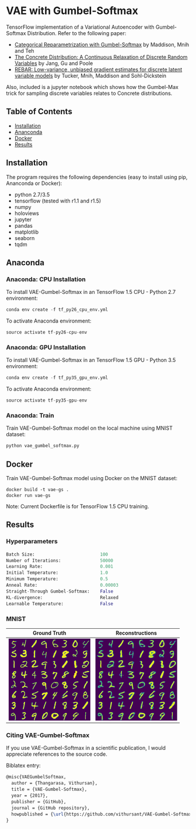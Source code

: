 # VAE with Gumbel-Softmax

TensorFlow implementation of a Variational Autoencoder with Gumbel-Softmax Distribution. Refer to the following paper:

* [Categorical Reparametrization with Gumbel-Softmax](https://arxiv.org/pdf/1611.01144.pdf) by Maddison, Mnih and Teh
* [The Concrete Distribution: A Continuous Relaxation of Discrete Random Variables](https://arxiv.org/pdf/1611.00712.pdf) by Jang, Gu and Poole
* [REBAR: Low-variance, unbiased gradient estimates for discrete latent variable models](https://arxiv.org/pdf/1703.07370.pdf) by Tucker, Mnih, Maddison and Sohl-Dickstein

Also, included is a jupyter notebook which shows how the Gumbel-Max trick for sampling discrete variables relates to Concrete distributions.

## Table of Contents
* [Installation](#installation)
* [Ananconda](#anaconda)
* [Docker](#docker)
* [Results](#results)

## Installation

The program requires the following dependencies (easy to install using pip, Ananconda or Docker):

* python 2.7/3.5
* tensorflow (tested with r1.1 and r1.5)
* numpy
* holoviews
* jupyter
* pandas
* matplotlib
* seaborn
* tqdm

## Anaconda

### Anaconda: CPU Installation

To install VAE-Gumbel-Softmax in an TensorFlow 1.5 CPU - Python 2.7 environment:

```python
conda env create -f tf_py26_cpu_env.yml
```

To activate Anaconda environment:

```python
source activate tf-py26-cpu-env
```

### Anaconda: GPU Installation

To install VAE-Gumbel-Softmax in an TensorFlow 1.5 GPU - Python 3.5 environment:

```python
conda env create -f tf_py35_gpu_env.yml
```

To activate Anaconda environment:

```python
source activate tf-py35-gpu-env
```

### Anaconda: Train

Train VAE-Gumbel-Softmax model on the local machine using MNIST dataset:

```python
python vae_gumbel_softmax.py
```

## Docker

Train VAE-Gumbel-Softmax model using Docker on the MNIST dataset:

```shell
docker build -t vae-gs .
docker run vae-gs
```

Note: Current Dockerfile is for TensorFlow 1.5 CPU training.

## Results

### Hyperparameters
```python
Batch Size:                         100
Number of Iterations:               50000
Learning Rate:                      0.001
Initial Temperature:                1.0
Minimum Temperature:                0.5
Anneal Rate:                        0.00003
Straight-Through Gumbel-Softmax:    False
KL-divergence:                      Relaxed
Learnable Temperature:              False
```

### MNIST
| Ground Truth 	| Reconstructions 	|
|:------------:	|:---------------:	|
|![](results/original.png) | ![](results/recons.png)|

### Citing VAE-Gumbel-Softmax
If you use VAE-Gumbel-Softmax in a scientific publication, I would appreciate references to the source code.

Biblatex entry:

```latex
@misc{VAEGumbelSoftmax,
  author = {Thangarasa, Vithursan},
  title = {VAE-Gumbel-Softmax},
  year = {2017},
  publisher = {GitHub},
  journal = {GitHub repository},
  howpublished = {\url{https://github.com/vithursant/VAE-Gumbel-Softmax}}
}
```
